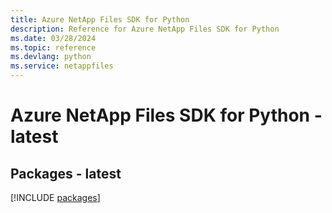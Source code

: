 ```yaml
---
title: Azure NetApp Files SDK for Python
description: Reference for Azure NetApp Files SDK for Python
ms.date: 03/28/2024
ms.topic: reference
ms.devlang: python
ms.service: netappfiles
---
```

# Azure NetApp Files SDK for Python - latest
## Packages - latest
[!INCLUDE [packages](netapp-files-index.md)]